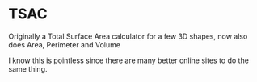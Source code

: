 # TSAC
Originally a Total Surface Area calculator for a few 3D shapes, now also does Area, Perimeter and Volume

I know this is pointless since there are many better online sites to do the same thing.
